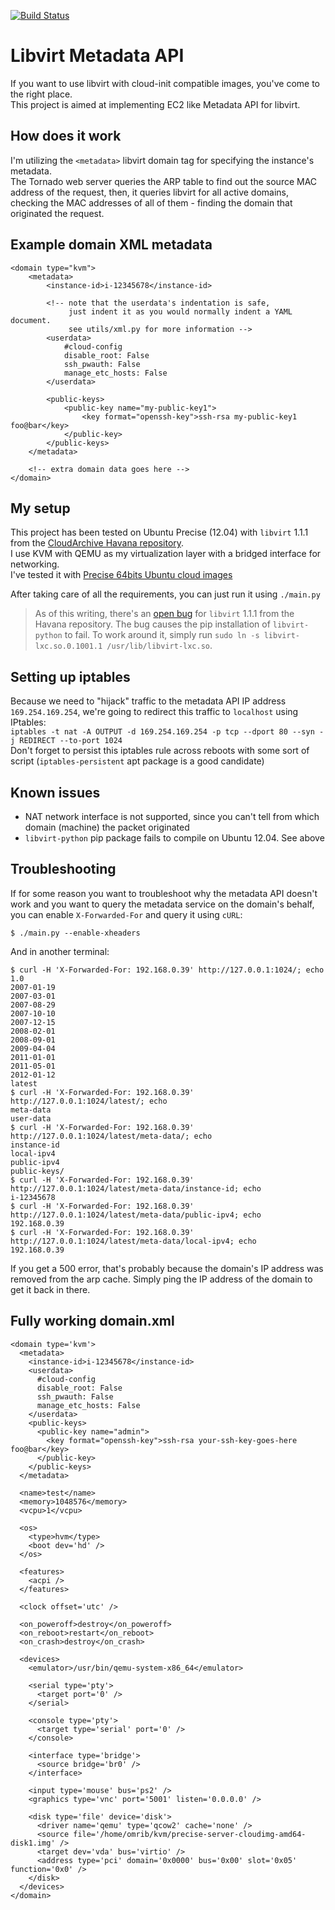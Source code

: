 [![Build Status](https://travis-ci.org/omribahumi/libvirt_metadata_api.svg?branch=master)](https://travis-ci.org/omribahumi/libvirt_metadata_api)

Libvirt Metadata API
====================

If you want to use libvirt with cloud-init compatible images, you've come to the right place.  
This project is aimed at implementing EC2 like Metadata API for libvirt.

How does it work
----------------
I'm utilizing the `<metadata>` libvirt domain tag for specifying the instance's metadata.  
The Tornado web server queries the ARP table to find out the source MAC address of the request, then, it queries libvirt for all active domains, checking the MAC addresses of all of them - finding the domain that originated the request.

Example domain XML metadata
---------------------------
```
<domain type="kvm">
    <metadata>
        <instance-id>i-12345678</instance-id>

        <!-- note that the userdata's indentation is safe,
             just indent it as you would normally indent a YAML document.
             see utils/xml.py for more information -->
        <userdata>
            #cloud-config
            disable_root: False
            ssh_pwauth: False
            manage_etc_hosts: False
        </userdata>

        <public-keys>
            <public-key name="my-public-key1">
                <key format="openssh-key">ssh-rsa my-public-key1 foo@bar</key>
            </public-key>
        </public-keys>
    </metadata>
    
    <!-- extra domain data goes here -->
</domain>
```

My setup
--------

This project has been tested on Ubuntu Precise (12.04) with `libvirt` 1.1.1 from the [CloudArchive Havana repository](https://wiki.ubuntu.com/ServerTeam/CloudArchive).  
I use KVM with QEMU as my virtualization layer with a bridged interface for networking.  
I've tested it with [Precise 64bits Ubuntu cloud images](http://cloud-images.ubuntu.com/precise/current/)

After taking care of all the requirements, you can just run it using `./main.py`

> As of this writing, there's an [open bug](https://bugs.launchpad.net/ubuntu/+source/libvirt/+bug/1287232) for `libvirt` 1.1.1 from the Havana repository. The bug causes the pip installation of `libvirt-python` to fail. To work around it, simply run `sudo ln -s libvirt-lxc.so.0.1001.1 /usr/lib/libvirt-lxc.so`.  


Setting up iptables
-------------------

Because we need to "hijack" traffic to the metadata API IP address `169.254.169.254`, we're going to redirect this traffic to `localhost` using IPtables:  
`iptables -t nat -A OUTPUT -d 169.254.169.254 -p tcp --dport 80 --syn -j REDIRECT --to-port 1024`  
Don't forget to persist this iptables rule across reboots with some sort of script (`iptables-persistent` apt package is a good candidate)

Known issues
------------

* NAT network interface is not supported, since you can't tell from which domain (machine) the packet originated
* `libvirt-python` pip package fails to compile on Ubuntu 12.04. See above

Troubleshooting
---------------
If for some reason you want to troubleshoot why the metadata API doesn't work and you want to query the metadata service on the domain's behalf, you can enable `X-Forwarded-For` and query it using `cURL`:  

```
$ ./main.py --enable-xheaders
```

And in another terminal:

```
$ curl -H 'X-Forwarded-For: 192.168.0.39' http://127.0.0.1:1024/; echo
1.0
2007-01-19
2007-03-01
2007-08-29
2007-10-10
2007-12-15
2008-02-01
2008-09-01
2009-04-04
2011-01-01
2011-05-01
2012-01-12
latest
$ curl -H 'X-Forwarded-For: 192.168.0.39' http://127.0.0.1:1024/latest/; echo
meta-data
user-data
$ curl -H 'X-Forwarded-For: 192.168.0.39' http://127.0.0.1:1024/latest/meta-data/; echo
instance-id
local-ipv4
public-ipv4
public-keys/
$ curl -H 'X-Forwarded-For: 192.168.0.39' http://127.0.0.1:1024/latest/meta-data/instance-id; echo
i-12345678
$ curl -H 'X-Forwarded-For: 192.168.0.39' http://127.0.0.1:1024/latest/meta-data/public-ipv4; echo
192.168.0.39
$ curl -H 'X-Forwarded-For: 192.168.0.39' http://127.0.0.1:1024/latest/meta-data/local-ipv4; echo
192.168.0.39

```

If you get a 500 error, that's probably because the domain's IP address was removed from the arp cache. Simply ping the IP address of the domain to get it back in there.

Fully working domain.xml
------------------------
```
<domain type='kvm'>
  <metadata>
    <instance-id>i-12345678</instance-id>
    <userdata>
      #cloud-config
      disable_root: False
      ssh_pwauth: False
      manage_etc_hosts: False
    </userdata>
    <public-keys>
      <public-key name="admin">
        <key format="openssh-key">ssh-rsa your-ssh-key-goes-here foo@bar</key>
      </public-key>
    </public-keys>
  </metadata>

  <name>test</name>
  <memory>1048576</memory>
  <vcpu>1</vcpu>

  <os>
    <type>hvm</type>
    <boot dev='hd' />
  </os>

  <features>
    <acpi />
  </features>

  <clock offset='utc' />

  <on_poweroff>destroy</on_poweroff>
  <on_reboot>restart</on_reboot>
  <on_crash>destroy</on_crash>

  <devices>
    <emulator>/usr/bin/qemu-system-x86_64</emulator>

    <serial type='pty'>
      <target port='0' />
    </serial>

    <console type='pty'>
      <target type='serial' port='0' />
    </console>

    <interface type='bridge'>
      <source bridge='br0' />
    </interface>

    <input type='mouse' bus='ps2' />
    <graphics type='vnc' port='5001' listen='0.0.0.0' />

    <disk type='file' device='disk'>
      <driver name='qemu' type='qcow2' cache='none' />
      <source file='/home/omrib/kvm/precise-server-cloudimg-amd64-disk1.img' />
      <target dev='vda' bus='virtio' />
      <address type='pci' domain='0x0000' bus='0x00' slot='0x05' function='0x0' />
    </disk>
  </devices>
</domain>
```
